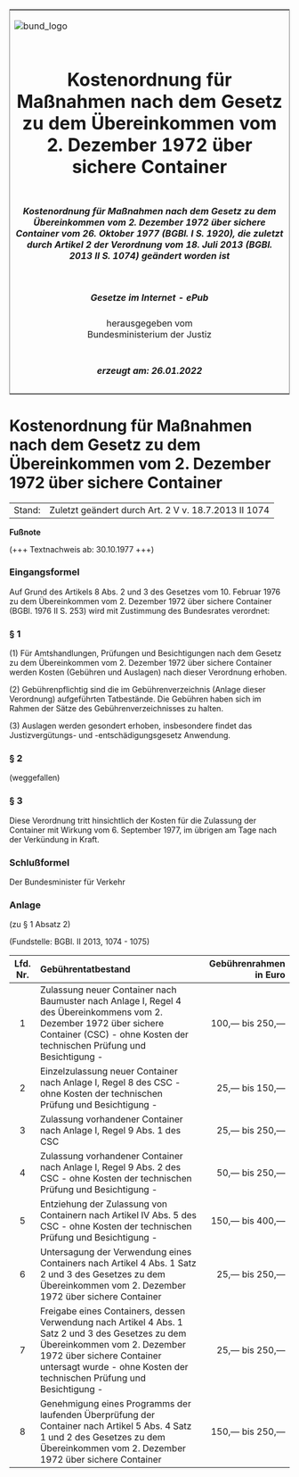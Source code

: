 <span id="DECKBLATT.html"></span>

<table border="0" frame="border" width="100%">

<tr valign="top">

<td align="left">

![bund\_logo](BfJ_2021_Web_de_de.gif)

</td>

<td align="right">

 

</td>

</tr>

<tr align="center" valign="middle">

<td colspan="2">

# Kostenordnung für Maßnahmen nach dem Gesetz zu dem Übereinkommen vom 2. Dezember 1972 über sichere Container

</td>

</tr>

<tr align="center" valign="middle">

<td colspan="2">

##### Kostenordnung für Maßnahmen nach dem Gesetz zu dem Übereinkommen vom 2. Dezember 1972 über sichere Container vom 26. Oktober 1977 (BGBl. I S. 1920), die zuletzt durch Artikel 2 der Verordnung vom 18. Juli 2013 (BGBl. 2013 II S. 1074) geändert worden ist

</td>

</tr>

<tr align="center" valign="middle">

<td colspan="2">

  
  

##### Gesetze im Internet - ePub  
  
herausgegeben vom  
Bundesministerium der Justiz

</td>

</tr>

<tr align="center" valign="bottom">

<td colspan="2">

  
  

##### erzeugt am: 26.01.2022

</td>

</tr>

</table>

<span id="BJNR019200977.html"></span>

# Kostenordnung für Maßnahmen nach dem Gesetz zu dem Übereinkommen vom 2. Dezember 1972 über sichere Container

<div>

<div class="jnhtml">

|        |                                                      |
| ------ | ---------------------------------------------------- |
| Stand: | Zuletzt geändert durch Art. 2 V v. 18.7.2013 II 1074 |

</div>

</div>

<div>

  
**Fußnote**

<div class="jnhtml">

<div>

<div class="jurAbsatz">

(+++ Textnachweis ab: 30.10.1977 +++)

</div>

</div>

</div>

</div>

<span id="BJNR019200977BJNE000100314.html"></span>

### Eingangsformel  

<div>

<div class="jnhtml">

<div>

<div class="jurAbsatz">

Auf Grund des Artikels 8 Abs. 2 und 3 des Gesetzes vom 10. Februar 1976
zu dem Übereinkommen vom 2. Dezember 1972 über sichere Container (BGBl.
1976 II S. 253) wird mit Zustimmung des Bundesrates verordnet:

</div>

</div>

</div>

</div>

<span id="BJNR019200977BJNE000201377.html"></span>

### § 1  

<div>

<div class="jnhtml">

<div>

<div class="jurAbsatz">

(1) Für Amtshandlungen, Prüfungen und Besichtigungen nach dem Gesetz zu
dem Übereinkommen vom 2. Dezember 1972 über sichere Container werden
Kosten (Gebühren und Auslagen) nach dieser Verordnung erhoben.

</div>

<div class="jurAbsatz">

(2) Gebührenpflichtig sind die im Gebührenverzeichnis (Anlage dieser
Verordnung) aufgeführten Tatbestände. Die Gebühren haben sich im Rahmen
der Sätze des Gebührenverzeichnisses zu halten.

</div>

<div class="jurAbsatz">

(3) Auslagen werden gesondert erhoben, insbesondere findet das
Justizvergütungs- und -entschädigungsgesetz Anwendung.

</div>

</div>

</div>

</div>

<span id="BJNR019200977BJNE000301377.html"></span>

### § 2  
(weggefallen)

<span id="BJNR019200977BJNE000400314.html"></span>

### § 3  

<div>

<div class="jnhtml">

<div>

<div class="jurAbsatz">

Diese Verordnung tritt hinsichtlich der Kosten für die Zulassung der
Container mit Wirkung vom 6. September 1977, im übrigen am Tage nach der
Verkündung in Kraft.

</div>

</div>

</div>

</div>

<span id="BJNR019200977BJNE000500314.html"></span>

### Schlußformel  

<div>

<div class="jnhtml">

<div>

<div class="jurAbsatz">

<span class="SP">Der Bundesminister für Verkehr</span>

</div>

</div>

</div>

</div>

<span id="BJNR019200977BJNE000602377.html"></span>

### Anlage  
(zu § 1 Absatz 2)

<div>

<div class="jnhtml">

<div>

<div class="jurAbsatz">

<div class="kommentar_Fundstelle">

(Fundstelle: BGBl. II 2013, 1074 - 1075)

</div>

  
  

| Lfd. Nr. | Gebührentatbestand                                                                                                                                                                                                                     | Gebührenrahmen in Euro |
| :------: | :------------------------------------------------------------------------------------------------------------------------------------------------------------------------------------------------------------------------------------- | ---------------------: |
|    1     | Zulassung neuer Container nach Baumuster nach Anlage I, Regel 4 des Übereinkommens vom 2. Dezember 1972 über sichere Container (CSC) - ohne Kosten der technischen Prüfung und Besichtigung -                                          |        100,— bis 250,— |
|    2     | Einzelzulassung neuer Container nach Anlage I, Regel 8 des CSC - ohne Kosten der technischen Prüfung und Besichtigung -                                                                                                                |         25,— bis 150,— |
|    3     | Zulassung vorhandener Container nach Anlage I, Regel 9 Abs. 1 des CSC                                                                                                                                                                  |         25,— bis 250,— |
|    4     | Zulassung vorhandener Container nach Anlage I, Regel 9 Abs. 2 des CSC - ohne Kosten der technischen Prüfung und Besichtigung -                                                                                                         |         50,— bis 250,— |
|    5     | Entziehung der Zulassung von Containern nach Artikel IV Abs. 5 des CSC - ohne Kosten der technischen Prüfung und Besichtigung -                                                                                                        |        150,— bis 400,— |
|    6     | Untersagung der Verwendung eines Containers nach Artikel 4 Abs. 1 Satz 2 und 3 des Gesetzes zu dem Übereinkommen vom 2. Dezember 1972 über sichere Container                                                                           |         25,— bis 250,— |
|    7     | Freigabe eines Containers, dessen Verwendung nach Artikel 4 Abs. 1 Satz 2 und 3 des Gesetzes zu dem Übereinkommen vom 2. Dezember 1972 über sichere Container untersagt wurde - ohne Kosten der technischen Prüfung und Besichtigung - |         25,— bis 250,— |
|    8     | Genehmigung eines Programms der laufenden Überprüfung der Container nach Artikel 5 Abs. 4 Satz 1 und 2 des Gesetzes zu dem Übereinkommen vom 2. Dezember 1972 über sichere Container                                                   |        150,— bis 250,— |

</div>

</div>

</div>

</div>
